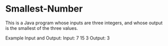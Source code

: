 # Smallest-Number
This is a Java program whose inputs are three integers, and whose output is the smallest of the three values.

Example Input and Output:
Input: 7 15 3
Output: 3
